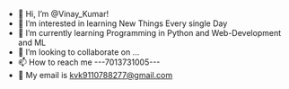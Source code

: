 
- 👋 Hi, I’m @Vinay_Kumar!
- 👀 I’m interested in learning New Things Every single Day
- 🌱 I’m currently learning Programming in Python and Web-Development and ML
- 💞️ I’m looking to collaborate on ...
- 📫 How to reach me ---7013731005---
- 📧 My email is kvk9110788277@gmail.com

<!---
Vinay7k7/Vinay7k7 is a ✨ special ✨ repository because its `README.md` (this file) appears on your GitHub profile.
You can click the Preview link to take a look at your changes.
--->
